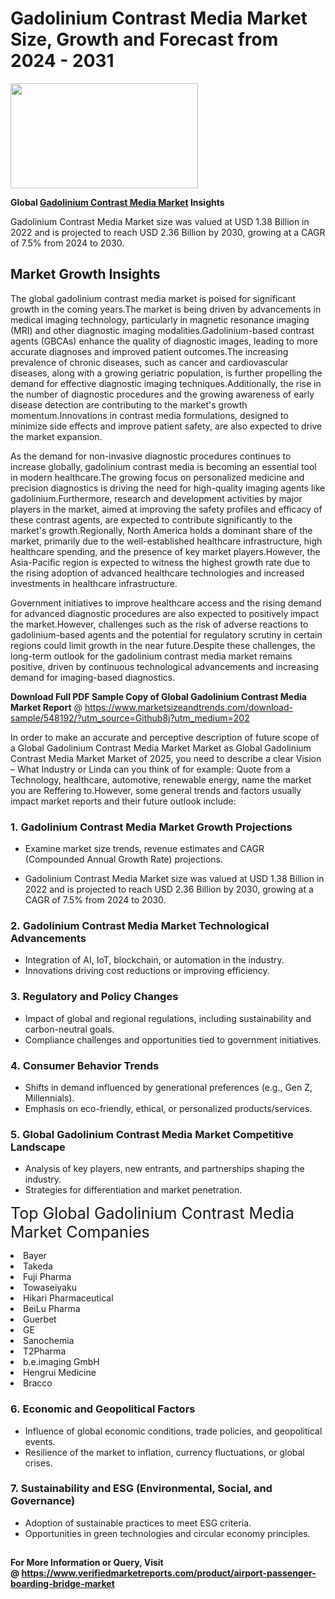 <H1>Gadolinium Contrast Media Market Size, Growth and Forecast from 2024 - 2031</H1><img class="aligncenter size-medium wp-image-584254" src="https://thirdeyenews.in/wp-content/uploads/2024/09/Global-Market-Research-300x168.jpeg" alt="" width="300" height="168" /><p><strong>Global&nbsp;<a href="https://www.marketsizeandtrends.com/download-sample/548192/?utm_source=Github8j?utm_medium=202">Gadolinium Contrast Media Market</a> Insights</strong></p><p>Gadolinium Contrast Media Market size was valued at USD 1.38 Billion in 2022 and is projected to reach USD 2.36 Billion by 2030, growing at a CAGR of 7.5% from 2024 to 2030.</p><p><h2>Market Growth Insights</h2> <p>The global gadolinium contrast media market is poised for significant growth in the coming years.The market is being driven by advancements in medical imaging technology, particularly in magnetic resonance imaging (MRI) and other diagnostic imaging modalities.Gadolinium-based contrast agents (GBCAs) enhance the quality of diagnostic images, leading to more accurate diagnoses and improved patient outcomes.The increasing prevalence of chronic diseases, such as cancer and cardiovascular diseases, along with a growing geriatric population, is further propelling the demand for effective diagnostic imaging techniques.Additionally, the rise in the number of diagnostic procedures and the growing awareness of early disease detection are contributing to the market's growth momentum.Innovations in contrast media formulations, designed to minimize side effects and improve patient safety, are also expected to drive the market expansion.</p> <p>As the demand for non-invasive diagnostic procedures continues to increase globally, gadolinium contrast media is becoming an essential tool in modern healthcare.The growing focus on personalized medicine and precision diagnostics is driving the need for high-quality imaging agents like gadolinium.Furthermore, research and development activities by major players in the market, aimed at improving the safety profiles and efficacy of these contrast agents, are expected to contribute significantly to the market's growth.Regionally, North America holds a dominant share of the market, primarily due to the well-established healthcare infrastructure, high healthcare spending, and the presence of key market players.However, the Asia-Pacific region is expected to witness the highest growth rate due to the rising adoption of advanced healthcare technologies and increased investments in healthcare infrastructure.</p> <p>Government initiatives to improve healthcare access and the rising demand for advanced diagnostic procedures are also expected to positively impact the market.However, challenges such as the risk of adverse reactions to gadolinium-based agents and the potential for regulatory scrutiny in certain regions could limit growth in the near future.Despite these challenges, the long-term outlook for the gadolinium contrast media market remains positive, driven by continuous technological advancements and increasing demand for imaging-based diagnostics.</p> <p><span class=""><strong>Download Full PDF Sample Copy of Global Gadolinium Contrast Media Market Report</strong> @ <a href="https://www.marketsizeandtrends.com/download-sample/548192/?utm_source=Github8j?utm_medium=202" target="_blank">https://www.marketsizeandtrends.com/download-sample/548192/?utm_source=Github8j?utm_medium=202</a></span></p><p>In order to make an accurate and perceptive description of future scope of a Global&nbsp;Gadolinium Contrast Media Market Market as Global&nbsp;Gadolinium Contrast Media Market Market of 2025, you need to describe a clear Vision &ndash; What Industry or Linda can you think of for example: Quote from a Technology, healthcare, automotive, renewable energy, name the market you are Reffering to.However, some general trends and factors usually impact market reports and their future outlook include:</p><h3>1.&nbsp;<strong>Gadolinium Contrast Media Market Growth Projections</strong></h3><ul><li>Examine market size trends, revenue estimates and CAGR (Compounded Annual Growth Rate) projections.</li><li><p>Gadolinium Contrast Media Market size was valued at USD 1.38 Billion in 2022 and is projected to reach USD 2.36 Billion by 2030, growing at a CAGR of 7.5% from 2024 to 2030.</p></li></ul><h3>2.&nbsp;<strong>Gadolinium Contrast Media Market Technological Advancements</strong></h3><ul><li>Integration of AI, IoT, blockchain, or automation in the industry.</li><li>Innovations driving cost reductions or improving efficiency.</li></ul><h3>3.&nbsp;<strong>Regulatory and Policy Changes</strong></h3><ul><li>Impact of global and regional regulations, including sustainability and carbon-neutral goals.</li><li>Compliance challenges and opportunities tied to government initiatives.</li></ul><h3>4.&nbsp;<strong>Consumer Behavior Trends</strong></h3><ul><li>Shifts in demand influenced by generational preferences (e.g., Gen Z, Millennials).</li><li>Emphasis on eco-friendly, ethical, or personalized products/services.</li></ul><h3>5.&nbsp;<strong>Global Gadolinium Contrast Media Market Competitive Landscape</strong></h3><ul><li>Analysis of key players, new entrants, and partnerships shaping the industry.</li><li>Strategies for differentiation and market penetration.</li></ul><p data-pm-slice="1 1 []"><span style="color: inherit; font-family: inherit; font-size: 25px;">Top Global Gadolinium Contrast Media Market Companies</span></p><div class="" data-test-id=""><p><li>Bayer</li><li> Takeda</li><li> Fuji Pharma</li><li> Towaseiyaku</li><li> Hikari Pharmaceutical</li><li> BeiLu Pharma</li><li> Guerbet</li><li> GE</li><li> Sanochemia</li><li> T2Pharma</li><li> b.e.imaging GmbH</li><li> Hengrui Medicine</li><li> Bracco</li></p></div><h3>6.&nbsp;<strong>Economic and Geopolitical Factors</strong></h3><ul><li>Influence of global economic conditions, trade policies, and geopolitical events.</li><li>Resilience of the market to inflation, currency fluctuations, or global crises.</li></ul><h3>7.&nbsp;<strong>Sustainability and ESG (Environmental, Social, and Governance)</strong></h3><ul><li>Adoption of sustainable practices to meet ESG criteria.</li><li>Opportunities in green technologies and circular economy principles.</li></ul><h2><strong style="font-size: 14px;">For More Information or Query, Visit @&nbsp;</strong><a style="background-color: #ffffff; font-size: 14px;" href="https://www.marketsizeandtrends.com/report/gadolinium-contrast-media-market/" target="_blank">https://www.verifiedmarketreports.com/product/airport-passenger-boarding-bridge-market</a></h2>